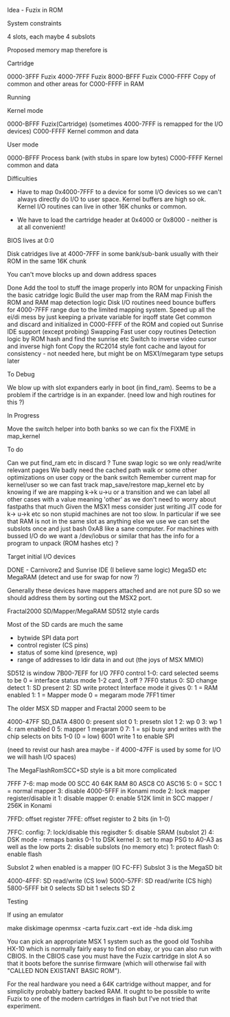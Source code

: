 Idea - Fuzix in ROM


System constraints

4 slots, each maybe 4 subslots

Proposed memory map therefore is

Cartridge

0000-3FFF	Fuzix
4000-7FFF	Fuzix
8000-BFFF	Fuzix
C000-FFFF	Copy of common and other areas for C000-FFFF in RAM

Running

Kernel mode

0000-BFFF	Fuzix(Cartridge)
	(sometimes 4000-7FFF is remapped for the I/O devices)
C000-FFFF	Kernel common and data

User mode

0000-BFFF	Process bank (with stubs in spare low bytes)
C000-FFFF	Kernel common and data

Difficulties
- Have to map 0x4000-7FFF to a device for some I/O devices so we can't
  always directly do I/O to user space. Kernel buffers are high so ok.
  Kernel I/O routines can live in other 16K chunks or common.

- We have to load the cartridge header at 0x4000 or 0x8000 - neither is at
  all convenient!

BIOS lives at 0:0

Disk catridges live at 4000-7FFF in some bank/sub-bank usually with their
ROM in the same 16K chunk

You can't move blocks up and down address spaces

Done
Add the tool to stuff the image properly into ROM for unpacking
Finish the basic catridge logic
Build the user map from the RAM map
Finish the ROM and RAM map detection logic
Disk I/O routines need bounce buffers for 4000-7FFF range due to the
limited mapping system.
Speed up all the ei/di mess by just keeping a private variable for irqoff
state
Get common and discard and initialized in C000-FFFF of the ROM and copied
out
Sunrise IDE support (except probing)
Swapping
Fast user copy routines
Detection logic by ROM hash and find the sunrise etc
Switch to inverse video cursor and inverse high font
Copy the RC2014 style font cache and layout for consistency - not needed
  here, but might be on MSX1/megaram type setups later

To Debug

We blow up with slot expanders early in boot (in find_ram). Seems to be a
problem if the cartridge is in an expander. (need low and high routines for
this ?)

In Progress

Move the switch helper into both banks so we can fix the FIXME in map_kernel

To do

Can we put find_ram etc in discard ?
Tune swap logic so we only read/write relevant pages
We badly need the cached path walk or some other optimizations on user copy
or the bank switch
Remember current map for kernel/user so we can fast track map_save/restore
map_kernel etc by knowing if we are mapping k->k u->u or a transition and
we can label all other cases with a value meaning 'other' as we don't need
to worry about fastpaths that much
Given the MSX1 mess consider just writing JIT code for k-> u->k etc so non
stupid machines are not too slow. In particular if we see that RAM is not in
the same slot as anything else we use we can set the subslots once and just
bash 0xA8 like a sane computer.
For machines with bussed I/O do we want a /dev/iobus or similar that has the
info for a program to unpack (ROM hashes etc) ?

Target initial I/O devices

DONE	-	Carnivore2 and Sunrise IDE (I believe same logic)
MegaSD etc
MegaRAM (detect and use for swap for now ?)

Generally these devices have mappers attached and are not pure SD so we
should address them by sorting out the MSX2 port.

Fractal2000 SD/Mapper/MegaRAM
SD512 style cards

Most of the SD cards are much the same
- bytwide SPI data port
- control register (CS pins)
- status of some kind (presence, wp)
- range of addresses to ldir data in and out (the joys of MSX MMIO)


SD512 is window 7B00-7EFF for I/O
7FF0 control
	1-0: card selected
		seems to be 0 = interface status mode
			1-2 card, 3 off ?
7FF0 status
	0: SD change detect
	1: SD present
	2: SD write protect
	Interface mode it gives
	0: 1 = RAM enabled
	1: 1 = Mapper mode 0 = megaram mode
7FF1 timer

The older MSX SD mapper and Fractal 2000 seem to be

4000-47FF SD_DATA
4800
	 0: present slot 0
	 1: presetn slot 1
	 2: wp 0
	 3: wp 1
	 4: ram enabled 0
	 5: mapper 1 megaram 0
	 7: 1 = spi busy
and writes with the chip selects on bits 1-0 (0 = low)
6001 write 1 to enable SPI

(need to revist our hash area maybe - if 4000-47FF is used by some for I/O
we will hash I/O spaces)

The MegaFlashRomSCC+SD style is a bit more complicated

7FFF
7-6: map mode
00	SCC
40	64K RAM
80 	ASC8
C0	ASC16
5: 0 = SCC 1 = normal mapper
3:	disable 4000-5FFF in Konami mode
2:	lock mapper register/disable it
1:	disable mapper
0:	enable 512K limit in SCC mapper / 256K in Konami

7FFD:	offset register
7FFE:	offset register to 2 bits (in 1-0)

7FFC:	config:
7:	lock/disable this regisdter
5:	disable SRAM (subslot 2)
4:	DSK mode - remaps banks 0-1 to DSK kernel
3:	set to map PSG to A0-A3 as well as the low ports
2:	disable subslots (no memory etc)
1:	protect flash
0:	enable flash

Subslot 2 when enabled is a mapper (IO FC-FF)
Subslot 3 is the MegaSD bit

4000-4FFF:	SD read/write (CS low)
5000-57FF:	SD read/write (CS high)
5800-5FFF	bit 0 selects SD bit 1 selects SD 2



Testing

If using an emulator

make diskimage
openmsx -carta fuzix.cart -ext ide -hda disk.img

You can pick an appropriate MSX 1 system such as the good old Toshiba HX-10
which is normally fairly easy to find on ebay, or you can also run with
CBIOS. In the CBIOS case you must have the Fuzix cartridge in slot A so that it
boots before the sunrise firmware (which will otherwise fail with
"CALLED NON EXISTANT BASIC ROM").

For the real hardware you need a 64K cartridge without mapper, and for
simplicity probably battery backed RAM. It ought to be possible to write
Fuzix to one of the modern cartridges in flash but I've not tried that
experiment.

